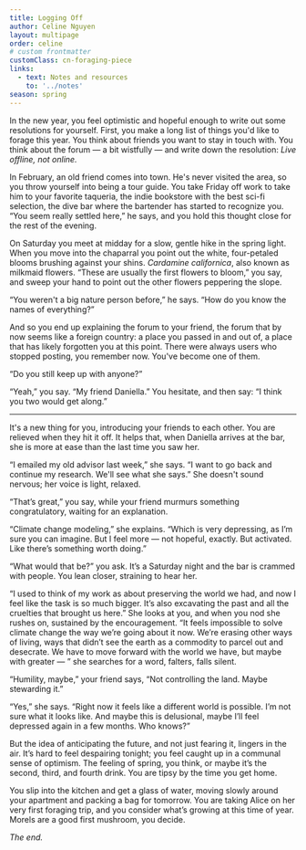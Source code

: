 ```yaml
---
title: Logging Off
author: Celine Nguyen
layout: multipage
order: celine
# custom frontmatter
customClass: cn-foraging-piece
links:
  - text: Notes and resources
    to: '../notes'
season: spring
---
```


In the new year, you feel optimistic and hopeful enough to write out some resolutions for yourself. First, you make a long list of things you'd like to forage this year. You think about friends you want to stay in touch with. You think about the forum — a bit wistfully — and write down the resolution: *Live offline, not online.*

In February, an old friend comes into town. He's never visited the area, so you throw yourself into being a tour guide. You take Friday off work to take him to your favorite taqueria, the indie bookstore with the best sci-fi selection, the dive bar where the bartender has started to recognize you. “You seem really settled here,” he says, and you hold this thought close for the rest of the evening.

On Saturday you meet at midday for a slow, gentle hike in the spring light. When you move into the chaparral you point out the white, four-petaled blooms brushing against your shins. *Cardamine californica*, also known as milkmaid flowers. “These are usually the first flowers to bloom,” you say, and sweep your hand to point out the other flowers peppering the slope.

“You weren't a big nature person before,” he says. “How do you know the names of everything?”

And so you end up explaining the forum to your friend, the forum that by now seems like a foreign country: a place you passed in and out of, a place that has likely forgotten you at this point. There were always users who stopped posting, you remember now. You've become one of them.

“Do you still keep up with anyone?”

“Yeah,” you say. “My friend Daniella.” You hesitate, and then say: “I think you two would get along.”

---

It's a new thing for you, introducing your friends to each other. You are relieved when they hit it off. It helps that, when Daniella arrives at the bar, she is more at ease than the last time you saw her.

“I emailed my old advisor last week,” she says. “I want to go back and continue my research. We'll see what she says.” She doesn't sound nervous; her voice is light, relaxed.

“That’s great,” you say, while your friend murmurs something congratulatory, waiting for an explanation.

“Climate change modeling,” she explains. “Which is very depressing, as I’m sure you can imagine. But I feel more — not hopeful, exactly. But activated. Like there’s something worth doing.”

“What would that be?” you ask. It’s a Saturday night and the bar is crammed with people. You lean closer, straining to hear her.

“I used to think of my work as about preserving the world we had, and now I feel like the task is so much bigger. It’s also excavating the past and all the cruelties that brought us here.” She looks at you, and when you nod she rushes on, sustained by the encouragement. “It feels impossible to solve climate change the way we’re going about it now. We’re erasing other ways of living, ways that didn’t see the earth as a commodity to parcel out and desecrate. We have to move forward with the world we have, but maybe with greater — ” she searches for a word, falters, falls silent.

“Humility, maybe,” your friend says, “Not controlling the land. Maybe stewarding it.”  

“Yes,” she says. “Right now it feels like a different world is possible. I’m not sure what it looks like. And maybe this is delusional, maybe I’ll feel depressed again in a few months. Who knows?”

But the idea of anticipating the future, and not just fearing it, lingers in the air. It’s hard to feel despairing tonight; you feel caught up in a communal sense of optimism. The feeling of spring, you think, or maybe it’s the second, third, and fourth drink. You are tipsy by the time you get home.

You slip into the kitchen and get a glass of water, moving slowly around your apartment and packing a bag for tomorrow. You are taking Alice on her very first foraging trip, and you consider what’s growing at this time of year. Morels are a good first mushroom, you decide.

*The end.*
